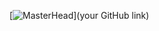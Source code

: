 [![MasterHead](https://gifdb.com/images/high/coding-skills-loading-dk68v8z0hevjpuiv.gif)](your GitHub link)
